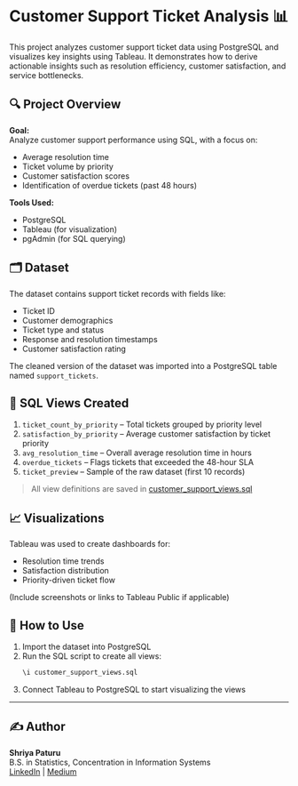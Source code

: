 # Customer Support Ticket Analysis 📊

This project analyzes customer support ticket data using PostgreSQL and visualizes key insights using Tableau. It demonstrates how to derive actionable insights such as resolution efficiency, customer satisfaction, and service bottlenecks.

## 🔍 Project Overview

**Goal:**  
Analyze customer support performance using SQL, with a focus on:

- Average resolution time
- Ticket volume by priority
- Customer satisfaction scores
- Identification of overdue tickets (past 48 hours)

**Tools Used:**
- PostgreSQL
- Tableau (for visualization)
- pgAdmin (for SQL querying)

## 🗂️ Dataset

The dataset contains support ticket records with fields like:

- Ticket ID
- Customer demographics
- Ticket type and status
- Response and resolution timestamps
- Customer satisfaction rating

The cleaned version of the dataset was imported into a PostgreSQL table named `support_tickets`.

## 🧱 SQL Views Created

1. `ticket_count_by_priority` – Total tickets grouped by priority level  
2. `satisfaction_by_priority` – Average customer satisfaction by ticket priority  
3. `avg_resolution_time` – Overall average resolution time in hours  
4. `overdue_tickets` – Flags tickets that exceeded the 48-hour SLA  
5. `ticket_preview` – Sample of the raw dataset (first 10 records)

> All view definitions are saved in [customer_support_views.sql](customer_support_views.sql)

## 📈 Visualizations

Tableau was used to create dashboards for:
- Resolution time trends
- Satisfaction distribution
- Priority-driven ticket flow

(Include screenshots or links to Tableau Public if applicable)

## 📁 How to Use

1. Import the dataset into PostgreSQL
2. Run the SQL script to create all views:
   ```sql
   \i customer_support_views.sql
   ```
3. Connect Tableau to PostgreSQL to start visualizing the views

---

## ✍️ Author

**Shriya Paturu**  
B.S. in Statistics, Concentration in Information Systems  
[LinkedIn](https://www.linkedin.com/) | [Medium](https://medium.com/@shriya_27038)

